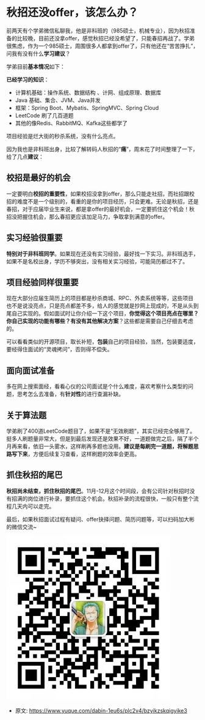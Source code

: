 # 秋招还没offer，该怎么办？
<!--page header-->

前两天有个学弟微信私聊我，他是非科班的（985硕士，机械专业），因为秋招准备的比较晚，目前还没拿offer，感觉秋招已经没希望了，只能春招再战了。学弟很焦虑，作为一个985硕士，周围很多人都拿到offer了，只有他还在“苦苦挣扎”，问我有没有什么**学习建议**？

学弟目前**基本情况**如下：

**已经学习的知识**：

- 计算机基础：操作系统、数据结构 、计网、组成原理、数据库
- Java 基础、集合、JVM、Java并发
- 框架：Spring Boot、Mybatis、SpringMVC、Spring Cloud
- LeetCode 刷了几百道题
- 其他的像Redis、RabbitMQ、Kafka这些都学了

项目经验是烂大街的秒杀系统，没有什么亮点。

因为我也是非科班出身，比较了解转码人秋招的“**痛**”，周末花了时间整理了一下，给了几点**建议**：

<a name="bd683d8b"></a>
## 校招是最好的机会

一定要明白**校招的重要性**，如果校招没拿到offer，那么只能走社招，而社招跟校招的难度不是一个级别的，看重的是你的项目经历，只会更难。无论是秋招，还是春招，对于应届毕业生来说，都是拿offer的最好机会，一定要抓住这个机会！秋招没把握住机会，那么春招更应该加足马力，争取拿到满意的offer。

<a name="aea0fbba"></a>
## 实习经验很重要

**特别对于非科班同学**。如果现在还没有实习经验，最好找一下实习。非科班选手，如果不是名校出身，学历不够突出，没有相关实习经验，可能简历都过不了。

<a name="5eb88ecf"></a>
## 项目经验同样很重要

现在大部分应届生简历上的项目都是秒杀商城、RPC、外卖系统等等，这些项目也不是说没亮点，只是亮点都差不多，给人的感觉就是抄网上现成的，不是从头到尾自己实现的。假如面试时让你介绍一下这个项目，**你觉得这个项目亮点在哪里？你自己实现的功能有哪些？有没有其他解决方案**？这些都是需要自己仔细去考虑的。

可以看看类似的开源项目，取长补短，**包装**自己的项目经验，当然，包装要适度，要经得住面试的“灵魂拷问”，否则得不偿失。

<a name="53d98703"></a>
## 面向面试准备

多在网上搜索面经，看看心仪的公司面试是个什么难度，喜欢考察什么类型的问题，思考怎么去准备，有**针对性**的进行查漏补缺。

<a name="1d37e4fb"></a>
## 关于算法题

学弟刷了400道LeetCode题目了，如果不是“无效刷题”，其实已经完全够用了。挺多人刷题量非常大，但是到最后发现还是效果不好，一道题做完之后，隔了半个月再来看，依旧一头雾水，这样刷再多题也没用。**建议是每刷完一道题，将解题思路写下来**，方便后续复习查看，这样刷题的效率会更高。

<a name="c7616bc3"></a>
## 抓住秋招的尾巴

**秋招尚未结束，抓住秋招的尾巴**。11月-12月这个时间段，会有公司针对秋招时没有招满的岗位进行补录，要抓住这个机会。秋招补录的流程很快，一般只有整个流程几天内可以走完。

最后，如果秋招面试过程有疑问、offer抉择问题、简历问题等，可以扫码加大彬的微信交流~

![](./img/8esJY73r-XGXtliO/%E4%B8%AA%E4%BA%BA%E5%BE%AE%E4%BF%A1%E7%B4%A2%E9%9A%86-351467.jpg)


<!--page footer-->
- 原文: <https://www.yuque.com/dabin-1eu6s/plc2v4/bzyikzskqigyike3>